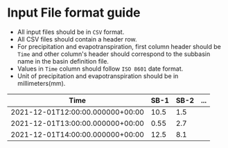 # Input File format guide  

- All input files should be in `CSV` format. 
- All CSV files should contain a header row. 
- For precipitation and evapotranspiration, first column header should be `Time` and other column's header should correspond to the subbasin name in the basin definition file.
- Values in `Time` column should follow `ISO 8601` date format.
- Unit of precipitation and evapotranspiration should be in millimeters(mm). 

|Time                              | SB-1 | SB-2 | ... |
|----------------------------------|------|------|-----|
| 2021-12-01T12:00:00.000000+00:00 | 10.5 | 1.5  |     | 
| 2021-12-01T13:00:00.000000+00:00 | 0.55 | 2.7  |     |
| 2021-12-01T14:00:00.000000+00:00 | 12.5 | 8.1  |     | 